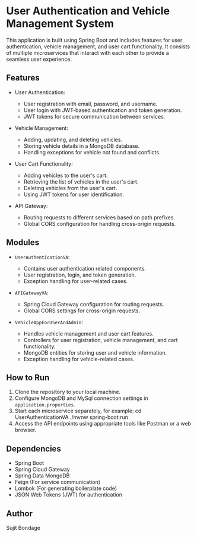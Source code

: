 # User Authentication and Vehicle Management System

This application is built using Spring Boot and includes features for user authentication, vehicle management, and user cart functionality. It consists of multiple microservices that interact with each other to provide a seamless user experience.

## Features

- User Authentication:
    - User registration with email, password, and username.
    - User login with JWT-based authentication and token generation.
    - JWT tokens for secure communication between services.

- Vehicle Management:
    - Adding, updating, and deleting vehicles.
    - Storing vehicle details in a MongoDB database.
    - Handling exceptions for vehicle not found and conflicts.

- User Cart Functionality:
    - Adding vehicles to the user's cart.
    - Retrieving the list of vehicles in the user's cart.
    - Deleting vehicles from the user's cart.
    - Using JWT tokens for user identification.

- API Gateway:
    - Routing requests to different services based on path prefixes.
    - Global CORS configuration for handling cross-origin requests.

## Modules

- `UserAuthenticationVA`:
    - Contains user authentication related components.
    - User registration, login, and token generation.
    - Exception handling for user-related cases.

- `APIGatewayVA`:
    - Spring Cloud Gateway configuration for routing requests.
    - Global CORS settings for cross-origin requests.

- `VehicleAppForUSerAndAdmin`:
    - Handles vehicle management and user cart features.
    - Controllers for user registration, vehicle management, and cart functionality.
    - MongoDB entities for storing user and vehicle information.
    - Exception handling for vehicle-related cases.

## How to Run

1. Clone the repository to your local machine.
2. Configure MongoDB and MySql connection settings in `application.properties`.
3. Start each microservice separately, for example: cd UserAuthenticationVA
   ./mvnw spring-boot:run
4. Access the API endpoints using appropriate tools like Postman or a web browser.

## Dependencies

- Spring Boot
- Spring Cloud Gateway
- Spring Data MongoDB
- Feign (For service communication)
- Lombok (For generating boilerplate code)
- JSON Web Tokens (JWT) for authentication

## Author

Sujit Bondage


